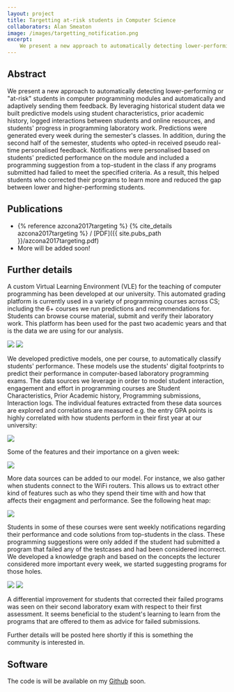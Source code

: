 ```yaml
---
layout: project
title: Targetting at-risk students in Computer Science
collaborators: Alan Smeaton
image: /images/targetting_notification.png
excerpt:
    We present a new approach to automatically detecting lower-performing or "at-risk" students on computer programming modules and sending them personalized adaptive recommendations based on their performance.
---
```


## Abstract
We present a new approach to automatically detecting lower-performing or "at-risk" students in computer programming modules and automatically and adaptively sending them feedback. By leveraging historical student data we built predictive models using student characteristics, prior academic history, logged interactions between students and online resources, and students' progress in programming laboratory work. Predictions were generated every week during the semester's classes. In addition, during the second half of the semester, students who opted-in received pseudo real-time personalised feedback. Notifications were personalised based on students' predicted performance on the module and included a programming suggestion from a top-student in the class if any  programs submitted had failed to meet the specified criteria. As a result, this helped  students who corrected their programs to learn more and reduced the gap between lower and higher-performing students.

## Publications
* {% reference azcona2017targeting %} {% cite_details azcona2017targeting %} / [PDF]({{ site.pubs_path }}/azcona2017targeting.pdf)
* More will be added soon!

## Further details

A custom Virtual Learning Environment (VLE) for the teaching of computer programming has been developed at our university. This automated grading platform is currently used in a variety of programming courses across CS; including the 6+ courses we run predictions and recommendations for. Students can browse course material, submit and verify their laboratory work. This platform has been used for the past two academic years and that is the data we are using for our analysis.

<img class="post-image-bottom" src="{{ site.baseurl }}/images/targetting_einstein.png" />

<img class="post-image-bottom" src="{{ site.baseurl }}/images/targetting_testcase.png" />

We developed predictive models, one per course, to automatically classify students' performance. These models use the students' digital footprints to predict their performance in computer-based laboratory programming exams. The data sources we leverage in order to model student interaction, engagement and effort in programming courses are Student Characteristics, Prior Academic history, Programming submissions, Interaction logs. The individual features extracted from these data sources are explored and correlations are measured e.g. the entry GPA points is highly correlated with how students perform in their first year at our university: 

<img class="post-image-bottom" src="{{ site.baseurl }}/images/targetting_cao.png" />

Some of the features and their importance on a given week:

<img class="post-image-bottom" src="{{ site.baseurl }}/images/targetting_features.png" />

More data sources can be added to our model. For instance, we also gather when students connect to the WiFi routers. This allows us to extract other kind of features such as who they spend their time with and how that affects their engagment and performance. See the following heat map:

<img class="post-image-bottom" src="{{ site.baseurl }}/images/targetting_map.png" />

Students in some of these courses were sent weekly notifications regarding their performance and code solutions from top-students in the class. These programming suggestions were only added if the student had submitted a program that failed any of the testcases and had been considered incorrect. We developed a knowledge graph and based on the concepts the lecturer considered more important every week, we started suggesting programs for those holes.

<img class="post-image-bottom" src="{{ site.baseurl }}/images/targetting_diagram.png" />

<img class="post-image-bottom" src="{{ site.baseurl }}/images/targetting_notification.png" />

A differential improvement for students that corrected their failed programs was seen on their second laboratory exam with respect to their first assessment. It seems beneficial to the student's learning to learn from the programs that are offered to them as advice for failed submissions.

Further details will be posted here shortly if this is something the community is interested in.

## Software
The code is will be available on my [Github][github] soon. 

[github]: http://github.com/dazcona
